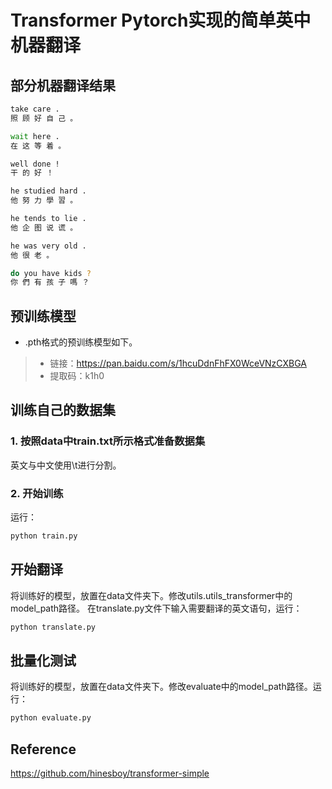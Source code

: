 # Transformer   Pytorch实现的简单英中机器翻译
## 部分机器翻译结果
``` bash
take care . 
照 顾 好 自 己 。

wait here . 
在 这 等 着 。

well done !
干 的 好 ！

he studied hard . 
他 努 力 學 習 。

he tends to lie . 
他 企 图 说 谎 。

he was very old . 
他 很 老 。

do you have kids ? 
你 們 有 孩 子 嗎 ？
```
## 预训练模型
+ .pth格式的预训练模型如下。<br>
>- 链接：https://pan.baidu.com/s/1hcuDdnFhFX0WceVNzCXBGA
>- 提取码：k1h0

## 训练自己的数据集
### 1. 按照data中train.txt所示格式准备数据集
英文与中文使用\t进行分割。
### 2. 开始训练
运行：
``` bash
python train.py
```
## 开始翻译
将训练好的模型，放置在data文件夹下。修改utils.utils_transformer中的model_path路径。
在translate.py文件下输入需要翻译的英文语句，运行：
``` bash
python translate.py
```

## 批量化测试
将训练好的模型，放置在data文件夹下。修改evaluate中的model_path路径。运行：
``` bash
python evaluate.py
```

## Reference
https://github.com/hinesboy/transformer-simple
